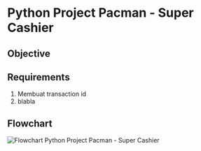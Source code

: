 # Python Project Pacman - Super Cashier

## Objective

## Requirements

1. Membuat transaction id 
2. blabla

## Flowchart
![Flowchart  Python Project Pacman - Super Cashier](https://user-images.githubusercontent.com/61444164/229751369-656600f5-7440-4304-b416-a5a6265a118b.jpg)
